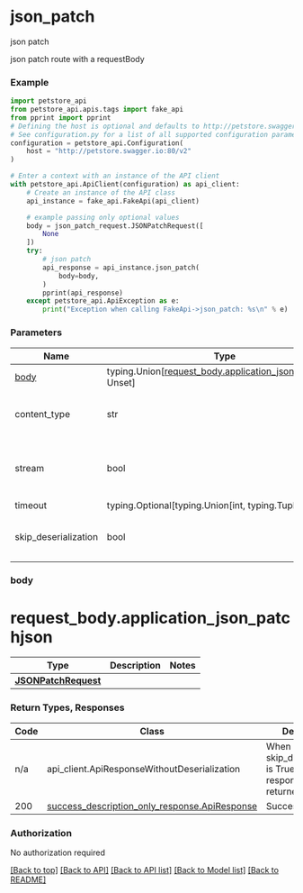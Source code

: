 <a name="top"></a>
# **json_patch**
<a name="json_patch"></a>

json patch

json patch route with a requestBody

### Example

```python
import petstore_api
from petstore_api.apis.tags import fake_api
from pprint import pprint
# Defining the host is optional and defaults to http://petstore.swagger.io:80/v2
# See configuration.py for a list of all supported configuration parameters.
configuration = petstore_api.Configuration(
    host = "http://petstore.swagger.io:80/v2"
)

# Enter a context with an instance of the API client
with petstore_api.ApiClient(configuration) as api_client:
    # Create an instance of the API class
    api_instance = fake_api.FakeApi(api_client)

    # example passing only optional values
    body = json_patch_request.JSONPatchRequest([
        None
    ])
    try:
        # json patch
        api_response = api_instance.json_patch(
            body=body,
        )
        pprint(api_response)
    except petstore_api.ApiException as e:
        print("Exception when calling FakeApi->json_patch: %s\n" % e)
```
### Parameters

Name | Type | Description  | Notes
------------- | ------------- | ------------- | -------------
[body](#request_body) | typing.Union[[request_body.application_json_patchjson](#request_body.application_json_patchjson), Unset] | optional, default is unset |
content_type | str | optional, default is 'application/json-patch+json' | Selects the schema and serialization of the request body
stream | bool | default is False | if True then the response.content will be streamed and loaded from a file like object. When downloading a file, set this to True to force the code to deserialize the content to a FileSchema file
timeout | typing.Optional[typing.Union[int, typing.Tuple]] | default is None | the timeout used by the rest client
skip_deserialization | bool | default is False | when True, headers and body will be unset and an instance of api_client.ApiResponseWithoutDeserialization will be returned

### <a id="request_body" >body</a>
# <a id="request_body.application_json_patchjson" >request_body.application_json_patchjson</a>
Type | Description  | Notes
------------- | ------------- | -------------
[**JSONPatchRequest**](../../components/schema/json_patch_request.JSONPatchRequest.md) |  | 


### Return Types, Responses

Code | Class | Description
------------- | ------------- | -------------
n/a | api_client.ApiResponseWithoutDeserialization | When skip_deserialization is True this response is returned
200 | [success_description_only_response.ApiResponse](../../../components/responses/success_description_only_response.md) | Success

### Authorization

No authorization required

[[Back to top]](#top) [[Back to API]](../FakeApi.md) [[Back to API list]](../../../../README.md#documentation-for-api-endpoints) [[Back to Model list]](../../../../README.md#documentation-for-models) [[Back to README]](../../../../README.md)

